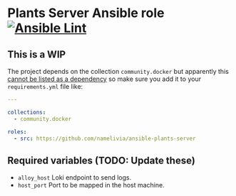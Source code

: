 # Plants Server Ansible role [![Ansible Lint](https://github.com/namelivia/ansible-plants-server/actions/workflows/ansible-lint.yml/badge.svg)](https://github.com/namelivia/ansible-plants-server/actions/workflows/ansible-lint.yml)

## This is a WIP

The project depends on the collection `community.docker` but apparently this [cannot be listed as a dependency](https://github.com/ansible/ansible/issues/62847) so make sure you add it to your `requirements.yml` file like:

```yml
---

collections:
  - community.docker

roles:
  - src: https://github.com/namelivia/ansible-plants-server
```

## Required variables (TODO: Update these)
 - `alloy_host` Loki endpoint to send logs.
 - `host_port` Port to be mapped in the host machine.

